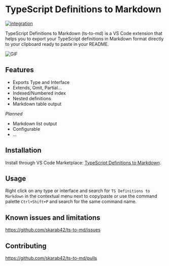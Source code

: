 # TypeScript Definitions to Markdown

[![integration](https://github.com/skarab42/ts-to-md/actions/workflows/integration.yml/badge.svg)](https://github.com/skarab42/ts-to-md/actions/workflows/integration.yml)

TypeScript Definitions to Markdown (ts-to-md) is a VS Code extension that helps you to export your TypeScript definitions in Markdown format directly to your clipboard ready to paste in your README.

![GIF](https://user-images.githubusercontent.com/62928763/131223948-95c8ce18-400f-43d5-bf05-e6bf60ef5945.gif)

## Features

- Exports Type and Interface
- Extends, Omit, Partial...
- Indexed/Numbered index
- Nested definitions
- Markdown table output

_Planned_

- Markdown list output
- Configurable
- ...

## Installation

Install through VS Code Marketplace: [TypeScript Definitions to Markdown](https://marketplace.visualstudio.com/items?itemName=skarab42.ts-to-md).

## Usage

Right click on any type or interface and search for `TS Definitions to Markdown` in the contextual menu next to copy/paste or use the command palette `Ctrl+Shift+P` and search for the same command name.

## Known issues and limitations

https://github.com/skarab42/ts-to-md/issues

## Contributing

https://github.com/skarab42/ts-to-md/pulls
